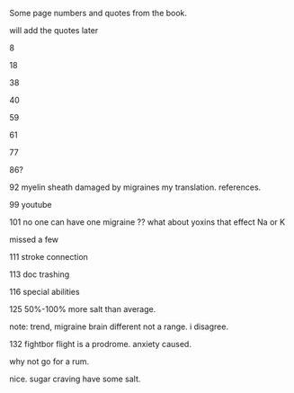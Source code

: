 
Some page numbers and quotes from the book.

will add the quotes later

8


18


38

40




59



61



77



86?

92 myelin sheath damaged by migraines my translation. references.


99 youtube



101 no one can have one migraine ?? what about yoxins that effect Na or K




missed a few


111 stroke connection

113 doc trashing


116 special abilities


125 50%-100% more salt than average.


note: trend, migraine brain different not a range. i disagree.



132  fightbor flight is a prodrome. anxiety caused.

why not go for a rum.


nice. sugar craving have some salt.







